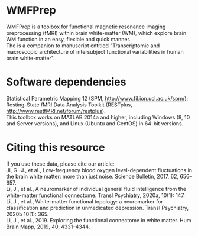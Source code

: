 # WMFPrep
WMFPrep is a toolbox for functional magnetic resonance imaging preprocessing (fMRI) within brain white-matter (WM), which explore brain WM function in an easy, flexible and quick
manner.                                                                                                                                                                             
The is a companion to manuscript entitled "Transcriptomic and macroscopic architecture of intersubject functional variabilities in human brain white-matter".

# Software dependencies
Statistical Parametric Mapping 12 (SPM, http://www.fil.ion.ucl.ac.uk/spm/);                                                                                                         
Resting-State fMRI Data Analysis Toolkit (RESTplus, http://www.restfMRI.net/forum/restplus).                                                                                       
This toolbox works on MATLAB 2014a and higher, including Windows (8, 10 and Server versions), and Linux (Ubuntu and CentOS) in 64-bit versions.

# Citing this resource
If you use these data, please cite our article:                                                                                                                                    
Ji, G.-J., et al., Low-frequency blood oxygen level-dependent fluctuations in the brain white matter: more than just noise. Science Bulletin, 2017, 62, 656–657.                   
Li, J., et al., A neuromarker of individual general fluid intelligence from the white-matter functional connectome. Transl Psychiatry, 2020a, 10(1): 147.                           
Li, J., et al., White-matter functional topology: a neuromarker for classification and prediction in unmedicated depression. Transl Psychiatry, 2020b 10(1): 365.                   
Li, J., et al., 2019. Exploring the functional connectome in white matter. Hum Brain Mapp, 2019, 40, 4331–4344. 
